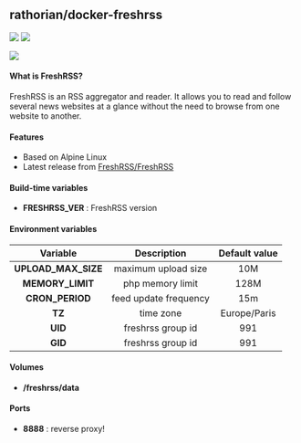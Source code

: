 ## rathorian/docker-freshrss

[![](https://img.shields.io/docker/pulls/rathorian/docker-freshrss)](https://hub.docker.com/r/rathorian/docker-freshrss)
[![](https://img.shields.io/docker/stars/rathorian/docker-freshrss)](https://hub.docker.com/r/rathorian/docker-freshrss)


![](https://i.goopics.net/71XpR.png)

#### What is FreshRSS?
FreshRSS is an RSS aggregator and reader. It allows you to read and follow several news websites at a glance without the need to browse from one website to another.

#### Features
- Based on Alpine Linux
- Latest release from [FreshRSS/FreshRSS](https://github.com/FreshRSS/FreshRSS)

#### Build-time variables
- **FRESHRSS_VER** : FreshRSS version

#### Environment variables
|       Variable      |       Description       | Default value |
| :-----------------: | :---------------------: | :-----------: |
| **UPLOAD_MAX_SIZE** |   maximum upload size   |      10M      |
|   **MEMORY_LIMIT**  |     php memory limit    |      128M     |
|   **CRON_PERIOD**   |  feed update frequency  |      15m      |
|       **TZ**        |         time zone       |  Europe/Paris |
|       **UID**       |    freshrss group id    |      991      |
|       **GID**       |    freshrss group id    |      991      |

#### Volumes
- **/freshrss/data**

#### Ports
- **8888** : reverse proxy!
